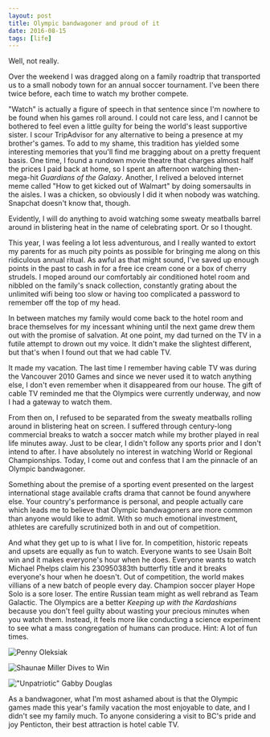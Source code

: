 ```yaml
---
layout: post
title: Olympic bandwagoner and proud of it
date: 2016-08-15
tags: [life]
---
```

Well, not really.

Over the weekend I was dragged along on a family roadtrip that transported us to a small nobody town for an annual soccer tournament. I've been there twice before, each time to watch my brother compete.

"Watch" is actually a figure of speech in that sentence since I'm nowhere to be found when his games roll around. I could not care less, and I cannot be bothered to feel even a little guilty for being the world's least supportive sister. I scour TripAdvisor for any alternative to being a presence at my brother's games. To add to my shame, this tradition has yielded some interesting memories that you'll find me bragging about on a pretty frequent basis. One time, I found a rundown movie theatre that charges almost half the prices I paid back at home, so I spent an afternoon watching then-mega-hit *Guardians of the Galaxy*. Another, I relived a beloved internet meme called "How to get kicked out of Walmart" by doing somersaults in the aisles. I was a chicken, so obviously I did it when nobody was watching. Snapchat doesn't know that, though.

Evidently, I will do anything to avoid watching some sweaty meatballs barrel around in blistering heat in the name of celebrating sport. Or so I thought.

This year, I was feeling a lot less adventurous, and I really wanted to extort my parents for as much pity points as possible for bringing me along on this ridiculous annual ritual. As awful as that might sound, I've saved up enough points in the past to cash in for a free ice cream cone or a box of cherry strudels. I moped around our comfortably air conditioned hotel room and nibbled on the family's snack collection, constantly grating about the unlimited wifi being too slow or having too complicated a password to remember off the top of my head.

In between matches my family would come back to the hotel room and brace themselves for my incessant whining until the next game drew them out with the promise of salvation. At one point, my dad turned on the TV in a futile attempt to drown out my voice. It didn't make the slightest different, but that's when I found out that we had cable TV.

It made my vacation. The last time I remember having cable TV was during the Vancouver 2010 Games and since we never used it to watch anything else, I don't even remember when it disappeared from our house. The gift of cable TV reminded me that the Olympics were currently underway, and now I had a gateway to watch them.

From then on, I refused to be separated from the sweaty meatballs rolling around in blistering heat on screen. I suffered through century-long commercial breaks to watch a soccer match while my brother played in real life minutes away. Just to be clear, I didn't follow any sports prior and I don't intend to after. I have absolutely no interest in watching World or Regional Championships. Today, I come out and confess that I am the pinnacle of an Olympic bandwagoner.

Something about the premise of a sporting event presented on the largest international stage available crafts drama that cannot be found anywhere else. Your country's performance is personal, and people actually care which leads me to believe that Olympic  bandwagoners are more common than anyone would like to admit. With so much emotional investment, athletes are carefully scrutinized both in and out of competition.

And what they get up to is what I live for. In competition, historic repeats and upsets are equally as fun to watch. Everyone wants to see Usain Bolt win and it makes everyone's hour when he does. Everyone wants to watch Michael Phelps claim his 230950383th butterfly title and it breaks everyone's hour when he doesn't. Out of competition, the world makes villians of a new batch of people every day. Champion soccer player Hope Solo is a sore loser. The entire Russian team might as well rebrand as Team Galactic. The Olympics are a better *Keeping up with the Kardashians* because you don't feel guilty about wasting your precious minutes when you watch them. Instead, it feels more like conducting a science experiment to see what a mass congregation of humans can produce. Hint: A lot of fun times.

 ![Penny Oleksiak](http://i.cbc.ca/1.3711227.1470620254!/fileImage/httpImage/image.jpg_gen/derivatives/16x9_620/oleksiak-silver.jpg "O Canada to O Leksiak")

 ![Shaunae Miller Dives to Win](https://www.google.ca/url?sa=i&rct=j&q=&esrc=s&source=images&cd=&ved=&url=http%3A%2F%2Fcdn.newsapi.com.au%2Fimage%2Fv1%2Fexternal%3Furl%3Dhttp%253A%252F%252Fcontent4.video.news.com.au%252Ffoxsports%252Fprod%252Farchive%252F2016%252F08%252F16%252FDVU_160816_OLY_MILLER_AND_RADISHA_WIN_GOLD_PKG.jpg%26width%3D650%26api_key%3Dkq7wnrk4eun47vz9c5xuj3mc&psig=AFQjCNHLmQKFCAFxuh9ryaU1RaNqL1_nHQ&ust=1471414146636429 "Simply Iconic")

 !["Unpatriotic" Gabby Douglas](http://l.yimg.com/ny/api/res/1.2/tF8huQLYDxjkLfim1TJfpQ--/YXBwaWQ9aGlnaGxhbmRlcjtzbT0xO3c9ODAw/http://media.zenfs.com/en/homerun/feed_manager_auto_publish_494/a2c69850a755a9d3a2cf0c28ca0c7a50 "Gabby Douglas hates America. or smth like that")

As a bandwagoner, what I'm most ashamed about is that the Olympic games made this year's family vacation the most enjoyable to date, and I didn't see my family much. To anyone considering a visit to BC's pride and joy Penticton, their best attraction is hotel cable TV.

